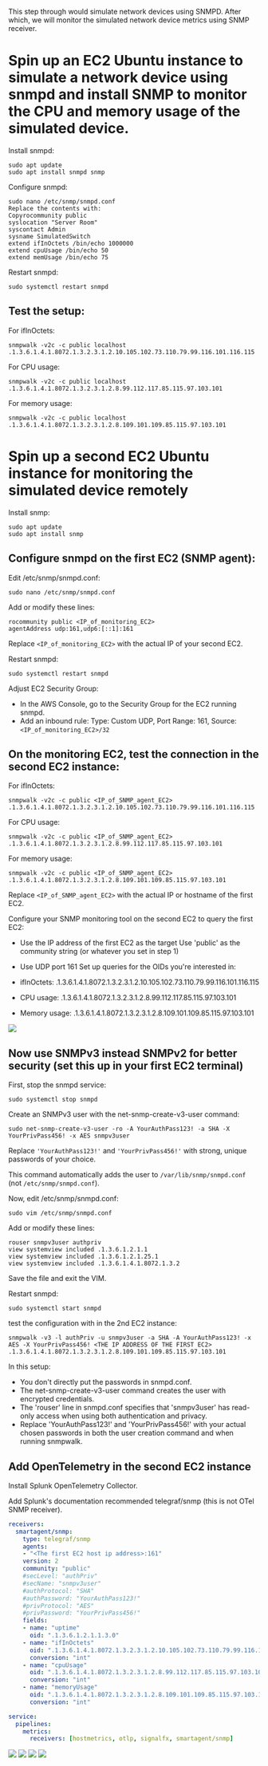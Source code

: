 This step through would simulate network devices using SNMPD. After which, we will monitor the simulated network device metrics using SNMP receiver.

# Spin up an EC2 Ubuntu instance to simulate a network device using snmpd and install SNMP to monitor the CPU and memory usage of the simulated device.

Install snmpd:

```
sudo apt update
sudo apt install snmpd snmp
```

Configure snmpd:

```
sudo nano /etc/snmp/snmpd.conf
Replace the contents with:
Copyrocommunity public
syslocation "Server Room"
syscontact Admin 
sysname SimulatedSwitch
extend ifInOctets /bin/echo 1000000
extend cpuUsage /bin/echo 50
extend memUsage /bin/echo 75
```

Restart snmpd:

```
sudo systemctl restart snmpd
```

## Test the setup:


For ifInOctets:
```
snmpwalk -v2c -c public localhost .1.3.6.1.4.1.8072.1.3.2.3.1.2.10.105.102.73.110.79.99.116.101.116.115
```

For CPU usage:
```
snmpwalk -v2c -c public localhost .1.3.6.1.4.1.8072.1.3.2.3.1.2.8.99.112.117.85.115.97.103.101
```

For memory usage:
```
snmpwalk -v2c -c public localhost .1.3.6.1.4.1.8072.1.3.2.3.1.2.8.109.101.109.85.115.97.103.101
```

# Spin up a second EC2 Ubuntu instance for monitoring the simulated device remotely
Install snmp:

```
sudo apt update
sudo apt install snmp
```

## Configure snmpd on the first EC2 (SNMP agent):

Edit /etc/snmp/snmpd.conf:

```
sudo nano /etc/snmp/snmpd.conf
```

Add or modify these lines:

```
rocommunity public <IP_of_monitoring_EC2>
agentAddress udp:161,udp6:[::1]:161

```
Replace `<IP_of_monitoring_EC2>` with the actual IP of your second EC2.


Restart snmpd:

```
sudo systemctl restart snmpd
```

Adjust EC2 Security Group:

- In the AWS Console, go to the Security Group for the EC2 running snmpd.
- Add an inbound rule: Type: Custom UDP, Port Range: 161, Source: `<IP_of_monitoring_EC2>/32`


## On the monitoring EC2, test the connection in the second EC2 instance:


For ifInOctets:
```
snmpwalk -v2c -c public <IP_of_SNMP_agent_EC2> .1.3.6.1.4.1.8072.1.3.2.3.1.2.10.105.102.73.110.79.99.116.101.116.115
```

For CPU usage:
```
snmpwalk -v2c -c public <IP_of_SNMP_agent_EC2> .1.3.6.1.4.1.8072.1.3.2.3.1.2.8.99.112.117.85.115.97.103.101
```

For memory usage:
```
snmpwalk -v2c -c public <IP_of_SNMP_agent_EC2> .1.3.6.1.4.1.8072.1.3.2.3.1.2.8.109.101.109.85.115.97.103.101
```

Replace `<IP_of_SNMP_agent_EC2>` with the actual IP or hostname of the first EC2.

Configure your SNMP monitoring tool on the second EC2 to query the first EC2:

- Use the IP address of the first EC2 as the target
Use 'public' as the community string (or whatever you set in step 1)
- Use UDP port 161
Set up queries for the OIDs you're interested in:

- ifInOctets: .1.3.6.1.4.1.8072.1.3.2.3.1.2.10.105.102.73.110.79.99.116.101.116.115
- CPU usage: .1.3.6.1.4.1.8072.1.3.2.3.1.2.8.99.112.117.85.115.97.103.101
- Memory usage: .1.3.6.1.4.1.8072.1.3.2.3.1.2.8.109.101.109.85.115.97.103.101

![](proof1.png)

## Now use SNMPv3 instead SNMPv2 for better security (set this up in your first EC2 terminal)
First, stop the snmpd service:

```
sudo systemctl stop snmpd
```

Create an SNMPv3 user with the net-snmp-create-v3-user command:

```
sudo net-snmp-create-v3-user -ro -A YourAuthPass123! -a SHA -X YourPrivPass456! -x AES snmpv3user
```

Replace `'YourAuthPass123!'` and `'YourPrivPass456!'` with strong, unique passwords of your choice.

This command automatically adds the user to `/var/lib/snmp/snmpd.conf` (not `/etc/snmp/snmpd.conf`).

Now, edit /etc/snmp/snmpd.conf:

```
sudo vim /etc/snmp/snmpd.conf
```

Add or modify these lines:

```
rouser snmpv3user authpriv
view systemview included .1.3.6.1.2.1.1
view systemview included .1.3.6.1.2.1.25.1
view systemview included .1.3.6.1.4.1.8072.1.3.2
```

Save the file and exit the VIM.

Restart snmpd:

```
sudo systemctl start snmpd
```

test the configuration with in the 2nd EC2 instance:
```
snmpwalk -v3 -l authPriv -u snmpv3user -a SHA -A YourAuthPass123! -x AES -X YourPrivPass456! <THE IP ADDRESS OF THE FIRST EC2> .1.3.6.1.4.1.8072.1.3.2.3.1.2.8.109.101.109.85.115.97.103.101
```


In this setup:
- You don't directly put the passwords in snmpd.conf.
- The net-snmp-create-v3-user command creates the user with encrypted credentials.
- The 'rouser' line in snmpd.conf specifies that 'snmpv3user' has read-only access when using both authentication and privacy.
- Replace 'YourAuthPass123!' and 'YourPrivPass456!' with your actual chosen passwords in both the user creation command and when running snmpwalk.

## Add OpenTelemetry in the second EC2 instance

Install Splunk OpenTelemetry Collector.

Add Splunk's documentation recommended telegraf/snmp (this is not OTel SNMP receiver).

```yaml
receivers:
  smartagent/snmp:
    type: telegraf/snmp
    agents:
    - "<The first EC2 host ip address>:161"
    version: 2
    community: "public"
    #secLevel: "authPriv"
    #secName: "snmpv3user"
    #authProtocol: "SHA"
    #authPassword: "YourAuthPass123!"
    #privProtocol: "AES"
    #privPassword: "YourPrivPass456!"
    fields:
    - name: "uptime"
      oid: ".1.3.6.1.2.1.1.3.0"
    - name: "ifInOctets"
      oid: ".1.3.6.1.4.1.8072.1.3.2.3.1.2.10.105.102.73.110.79.99.116.101.116.115"
      conversion: "int"
    - name: "cpuUsage"
      oid: ".1.3.6.1.4.1.8072.1.3.2.3.1.2.8.99.112.117.85.115.97.103.101"
      conversion: "int"
    - name: "memoryUsage"
      oid: ".1.3.6.1.4.1.8072.1.3.2.3.1.2.8.109.101.109.85.115.97.103.101"
      conversion: "int"
```

```yml
service:
  pipelines:
    metrics:
      receivers: [hostmetrics, otlp, signalfx, smartagent/snmp]
```


![](proof2.png)
![](proof3.png)
![](proof4.png)
![](proof5.png)